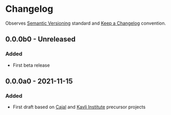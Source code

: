 # Changelog

Observes [Semantic Versioning](https://semver.org/spec/v2.0.0.html) standard and [Keep a Changelog](https://keepachangelog.com/en/1.0.0/) convention.


## 0.0.0b0 - Unreleased
### Added
+ First beta release

## 0.0.0a0 - 2021-11-15
### Added
+ First draft based on [Cajal](https://github.com/cajal/pipeline) and [Kavli Institute](https://github.com/kavli-ntnu/dj-docs) precursor projects
